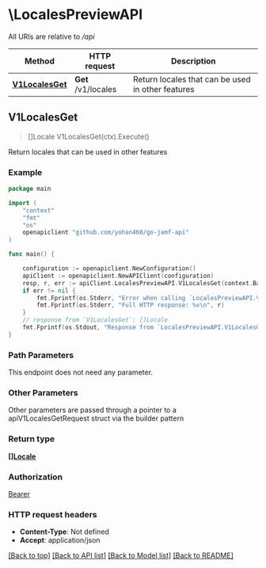 # \LocalesPreviewAPI

All URIs are relative to */api*

Method | HTTP request | Description
------------- | ------------- | -------------
[**V1LocalesGet**](LocalesPreviewAPI.md#V1LocalesGet) | **Get** /v1/locales | Return locales that can be used in other features 



## V1LocalesGet

> []Locale V1LocalesGet(ctx).Execute()

Return locales that can be used in other features 



### Example

```go
package main

import (
    "context"
    "fmt"
    "os"
    openapiclient "github.com/yohan460/go-jamf-api"
)

func main() {

    configuration := openapiclient.NewConfiguration()
    apiClient := openapiclient.NewAPIClient(configuration)
    resp, r, err := apiClient.LocalesPreviewAPI.V1LocalesGet(context.Background()).Execute()
    if err != nil {
        fmt.Fprintf(os.Stderr, "Error when calling `LocalesPreviewAPI.V1LocalesGet``: %v\n", err)
        fmt.Fprintf(os.Stderr, "Full HTTP response: %v\n", r)
    }
    // response from `V1LocalesGet`: []Locale
    fmt.Fprintf(os.Stdout, "Response from `LocalesPreviewAPI.V1LocalesGet`: %v\n", resp)
}
```

### Path Parameters

This endpoint does not need any parameter.

### Other Parameters

Other parameters are passed through a pointer to a apiV1LocalesGetRequest struct via the builder pattern


### Return type

[**[]Locale**](Locale.md)

### Authorization

[Bearer](../README.md#Bearer)

### HTTP request headers

- **Content-Type**: Not defined
- **Accept**: application/json

[[Back to top]](#) [[Back to API list]](../README.md#documentation-for-api-endpoints)
[[Back to Model list]](../README.md#documentation-for-models)
[[Back to README]](../README.md)

